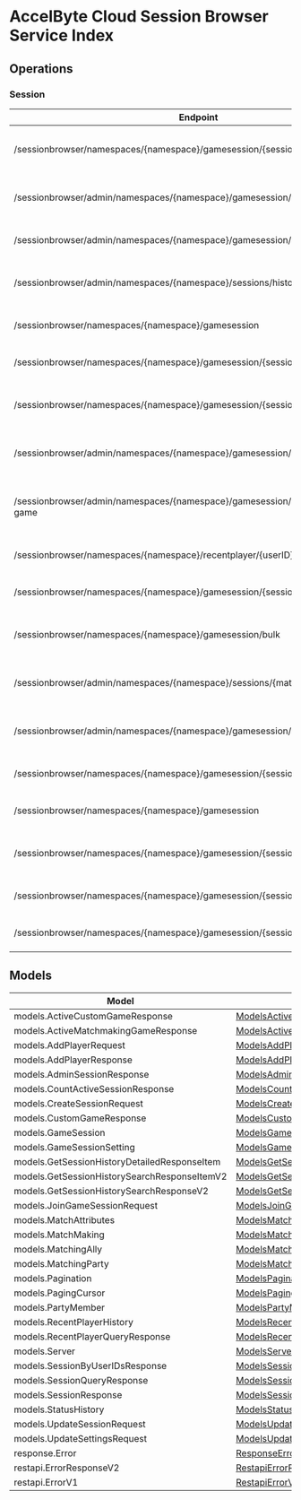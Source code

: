 [//]: # (<< Code generated. DO NOT EDIT!)

[//]: # (<< template file: accelbyte_cloud_py_codegen)

# AccelByte Cloud Session Browser Service Index


## Operations

### Session
| Endpoint | Method | ID | Class | Wrapper | Example |
|---|---|---|---|---|---|
| /sessionbrowser/namespaces/{namespace}/gamesession/{sessionID}/player | POST | AddPlayerToSession | [AddPlayerToSession](../../accelbyte_py_sdk/api/sessionbrowser/operations/session/add_player_to_session.py) | [add_player_to_session](../../accelbyte_py_sdk/api/sessionbrowser/wrappers/_session.py) | [accelbyte_py_sdk_cli sessionbrowser-add-player-to-session](../../samples/cli/accelbyte_py_sdk_cli/sessionbrowser/_add_player_to_session.py) |
| /sessionbrowser/admin/namespaces/{namespace}/gamesession/{sessionID} | DELETE | AdminDeleteSession | [AdminDeleteSession](../../accelbyte_py_sdk/api/sessionbrowser/operations/session/admin_delete_session.py) | [admin_delete_session](../../accelbyte_py_sdk/api/sessionbrowser/wrappers/_session.py) | [accelbyte_py_sdk_cli sessionbrowser-admin-delete-session](../../samples/cli/accelbyte_py_sdk_cli/sessionbrowser/_admin_delete_session.py) |
| /sessionbrowser/admin/namespaces/{namespace}/gamesession/{sessionID} | GET | AdminGetSession | [AdminGetSession](../../accelbyte_py_sdk/api/sessionbrowser/operations/session/admin_get_session.py) | [admin_get_session](../../accelbyte_py_sdk/api/sessionbrowser/wrappers/_session.py) | [accelbyte_py_sdk_cli sessionbrowser-admin-get-session](../../samples/cli/accelbyte_py_sdk_cli/sessionbrowser/_admin_get_session.py) |
| /sessionbrowser/admin/namespaces/{namespace}/sessions/history/search | GET | AdminSearchSessionsV2 | [AdminSearchSessionsV2](../../accelbyte_py_sdk/api/sessionbrowser/operations/session/admin_search_sessions_v2.py) | [admin_search_sessions_v2](../../accelbyte_py_sdk/api/sessionbrowser/wrappers/_session.py) | [accelbyte_py_sdk_cli sessionbrowser-admin-search-sessions-v2](../../samples/cli/accelbyte_py_sdk_cli/sessionbrowser/_admin_search_sessions_v2.py) |
| /sessionbrowser/namespaces/{namespace}/gamesession | POST | CreateSession | [CreateSession](../../accelbyte_py_sdk/api/sessionbrowser/operations/session/create_session.py) | [create_session](../../accelbyte_py_sdk/api/sessionbrowser/wrappers/_session.py) | [accelbyte_py_sdk_cli sessionbrowser-create-session](../../samples/cli/accelbyte_py_sdk_cli/sessionbrowser/_create_session.py) |
| /sessionbrowser/namespaces/{namespace}/gamesession/{sessionID} | DELETE | DeleteSession | [DeleteSession](../../accelbyte_py_sdk/api/sessionbrowser/operations/session/delete_session.py) | [delete_session](../../accelbyte_py_sdk/api/sessionbrowser/wrappers/_session.py) | [accelbyte_py_sdk_cli sessionbrowser-delete-session](../../samples/cli/accelbyte_py_sdk_cli/sessionbrowser/_delete_session.py) |
| /sessionbrowser/namespaces/{namespace}/gamesession/{sessionID}/localds | DELETE | DeleteSessionLocalDS | [DeleteSessionLocalDS](../../accelbyte_py_sdk/api/sessionbrowser/operations/session/delete_session_local_ds.py) | [delete_session_local_ds](../../accelbyte_py_sdk/api/sessionbrowser/wrappers/_session.py) | [accelbyte_py_sdk_cli sessionbrowser-delete-session-local-ds](../../samples/cli/accelbyte_py_sdk_cli/sessionbrowser/_delete_session_local_ds.py) |
| /sessionbrowser/admin/namespaces/{namespace}/gamesession/active/custom-game | GET | GetActiveCustomGameSessions | [GetActiveCustomGameSessions](../../accelbyte_py_sdk/api/sessionbrowser/operations/session/get_active_custom_game__cd6755.py) | [get_active_custom_game_sessions](../../accelbyte_py_sdk/api/sessionbrowser/wrappers/_session.py) | [accelbyte_py_sdk_cli sessionbrowser-get-active-custom-game-sessions](../../samples/cli/accelbyte_py_sdk_cli/sessionbrowser/_get_active_custom_game__cd6755.py) |
| /sessionbrowser/admin/namespaces/{namespace}/gamesession/active/matchmaking-game | GET | GetActiveMatchmakingGameSessions | [GetActiveMatchmakingGameSessions](../../accelbyte_py_sdk/api/sessionbrowser/operations/session/get_active_matchmaking__0b8050.py) | [get_active_matchmaking_game_sessions](../../accelbyte_py_sdk/api/sessionbrowser/wrappers/_session.py) | [accelbyte_py_sdk_cli sessionbrowser-get-active-matchmaking-game-sessions](../../samples/cli/accelbyte_py_sdk_cli/sessionbrowser/_get_active_matchmaking__0b8050.py) |
| /sessionbrowser/namespaces/{namespace}/recentplayer/{userID} | GET | GetRecentPlayer | [GetRecentPlayer](../../accelbyte_py_sdk/api/sessionbrowser/operations/session/get_recent_player.py) | [get_recent_player](../../accelbyte_py_sdk/api/sessionbrowser/wrappers/_session.py) | [accelbyte_py_sdk_cli sessionbrowser-get-recent-player](../../samples/cli/accelbyte_py_sdk_cli/sessionbrowser/_get_recent_player.py) |
| /sessionbrowser/namespaces/{namespace}/gamesession/{sessionID} | GET | GetSession | [GetSession](../../accelbyte_py_sdk/api/sessionbrowser/operations/session/get_session.py) | [get_session](../../accelbyte_py_sdk/api/sessionbrowser/wrappers/_session.py) | [accelbyte_py_sdk_cli sessionbrowser-get-session](../../samples/cli/accelbyte_py_sdk_cli/sessionbrowser/_get_session.py) |
| /sessionbrowser/namespaces/{namespace}/gamesession/bulk | GET | GetSessionByUserIDs | [GetSessionByUserIDs](../../accelbyte_py_sdk/api/sessionbrowser/operations/session/get_session_by_user_i_ds.py) | [get_session_by_user_i_ds](../../accelbyte_py_sdk/api/sessionbrowser/wrappers/_session.py) | [accelbyte_py_sdk_cli sessionbrowser-get-session-by-user-i-ds](../../samples/cli/accelbyte_py_sdk_cli/sessionbrowser/_get_session_by_user_i_ds.py) |
| /sessionbrowser/admin/namespaces/{namespace}/sessions/{matchID}/history/detailed | GET | GetSessionHistoryDetailed | [GetSessionHistoryDetailed](../../accelbyte_py_sdk/api/sessionbrowser/operations/session/get_session_history_detailed.py) | [get_session_history_detailed](../../accelbyte_py_sdk/api/sessionbrowser/wrappers/_session.py) | [accelbyte_py_sdk_cli sessionbrowser-get-session-history-detailed](../../samples/cli/accelbyte_py_sdk_cli/sessionbrowser/_get_session_history_detailed.py) |
| /sessionbrowser/admin/namespaces/{namespace}/gamesession/active/count | GET | GetTotalActiveSession | [GetTotalActiveSession](../../accelbyte_py_sdk/api/sessionbrowser/operations/session/get_total_active_session.py) | [get_total_active_session](../../accelbyte_py_sdk/api/sessionbrowser/wrappers/_session.py) | [accelbyte_py_sdk_cli sessionbrowser-get-total-active-session](../../samples/cli/accelbyte_py_sdk_cli/sessionbrowser/_get_total_active_session.py) |
| /sessionbrowser/namespaces/{namespace}/gamesession/{sessionID}/join | POST | JoinSession | [JoinSession](../../accelbyte_py_sdk/api/sessionbrowser/operations/session/join_session.py) | [join_session](../../accelbyte_py_sdk/api/sessionbrowser/wrappers/_session.py) | [accelbyte_py_sdk_cli sessionbrowser-join-session](../../samples/cli/accelbyte_py_sdk_cli/sessionbrowser/_join_session.py) |
| /sessionbrowser/namespaces/{namespace}/gamesession | GET | QuerySession | [QuerySession](../../accelbyte_py_sdk/api/sessionbrowser/operations/session/query_session.py) | [query_session](../../accelbyte_py_sdk/api/sessionbrowser/wrappers/_session.py) | [accelbyte_py_sdk_cli sessionbrowser-query-session](../../samples/cli/accelbyte_py_sdk_cli/sessionbrowser/_query_session.py) |
| /sessionbrowser/namespaces/{namespace}/gamesession/{sessionID}/player/{userID} | DELETE | RemovePlayerFromSession | [RemovePlayerFromSession](../../accelbyte_py_sdk/api/sessionbrowser/operations/session/remove_player_from_session.py) | [remove_player_from_session](../../accelbyte_py_sdk/api/sessionbrowser/wrappers/_session.py) | [accelbyte_py_sdk_cli sessionbrowser-remove-player-from-session](../../samples/cli/accelbyte_py_sdk_cli/sessionbrowser/_remove_player_from_session.py) |
| /sessionbrowser/namespaces/{namespace}/gamesession/{sessionID} | PUT | UpdateSession | [UpdateSession](../../accelbyte_py_sdk/api/sessionbrowser/operations/session/update_session.py) | [update_session](../../accelbyte_py_sdk/api/sessionbrowser/wrappers/_session.py) | [accelbyte_py_sdk_cli sessionbrowser-update-session](../../samples/cli/accelbyte_py_sdk_cli/sessionbrowser/_update_session.py) |
| /sessionbrowser/namespaces/{namespace}/gamesession/{sessionID}/settings | PUT | UpdateSettings | [UpdateSettings](../../accelbyte_py_sdk/api/sessionbrowser/operations/session/update_settings.py) | [update_settings](../../accelbyte_py_sdk/api/sessionbrowser/wrappers/_session.py) | [accelbyte_py_sdk_cli sessionbrowser-update-settings](../../samples/cli/accelbyte_py_sdk_cli/sessionbrowser/_update_settings.py) |


## Models
| Model | Class |
|---|---|
| models.ActiveCustomGameResponse | [ModelsActiveCustomGameResponse](../../accelbyte_py_sdk/api/sessionbrowser/models/models_active_custom_game_response.py) |
| models.ActiveMatchmakingGameResponse | [ModelsActiveMatchmakingGameResponse](../../accelbyte_py_sdk/api/sessionbrowser/models/models_active_matchmaking_game_response.py) |
| models.AddPlayerRequest | [ModelsAddPlayerRequest](../../accelbyte_py_sdk/api/sessionbrowser/models/models_add_player_request.py) |
| models.AddPlayerResponse | [ModelsAddPlayerResponse](../../accelbyte_py_sdk/api/sessionbrowser/models/models_add_player_response.py) |
| models.AdminSessionResponse | [ModelsAdminSessionResponse](../../accelbyte_py_sdk/api/sessionbrowser/models/models_admin_session_response.py) |
| models.CountActiveSessionResponse | [ModelsCountActiveSessionResponse](../../accelbyte_py_sdk/api/sessionbrowser/models/models_count_active_session_response.py) |
| models.CreateSessionRequest | [ModelsCreateSessionRequest](../../accelbyte_py_sdk/api/sessionbrowser/models/models_create_session_request.py) |
| models.CustomGameResponse | [ModelsCustomGameResponse](../../accelbyte_py_sdk/api/sessionbrowser/models/models_custom_game_response.py) |
| models.GameSession | [ModelsGameSession](../../accelbyte_py_sdk/api/sessionbrowser/models/models_game_session.py) |
| models.GameSessionSetting | [ModelsGameSessionSetting](../../accelbyte_py_sdk/api/sessionbrowser/models/models_game_session_setting.py) |
| models.GetSessionHistoryDetailedResponseItem | [ModelsGetSessionHistoryDetailedResponseItem](../../accelbyte_py_sdk/api/sessionbrowser/models/models_get_session_history_detailed_response_item.py) |
| models.GetSessionHistorySearchResponseItemV2 | [ModelsGetSessionHistorySearchResponseItemV2](../../accelbyte_py_sdk/api/sessionbrowser/models/models_get_session_history_search_response_item_v2.py) |
| models.GetSessionHistorySearchResponseV2 | [ModelsGetSessionHistorySearchResponseV2](../../accelbyte_py_sdk/api/sessionbrowser/models/models_get_session_history_search_response_v2.py) |
| models.JoinGameSessionRequest | [ModelsJoinGameSessionRequest](../../accelbyte_py_sdk/api/sessionbrowser/models/models_join_game_session_request.py) |
| models.MatchAttributes | [ModelsMatchAttributes](../../accelbyte_py_sdk/api/sessionbrowser/models/models_match_attributes.py) |
| models.MatchMaking | [ModelsMatchMaking](../../accelbyte_py_sdk/api/sessionbrowser/models/models_match_making.py) |
| models.MatchingAlly | [ModelsMatchingAlly](../../accelbyte_py_sdk/api/sessionbrowser/models/models_matching_ally.py) |
| models.MatchingParty | [ModelsMatchingParty](../../accelbyte_py_sdk/api/sessionbrowser/models/models_matching_party.py) |
| models.Pagination | [ModelsPagination](../../accelbyte_py_sdk/api/sessionbrowser/models/models_pagination.py) |
| models.PagingCursor | [ModelsPagingCursor](../../accelbyte_py_sdk/api/sessionbrowser/models/models_paging_cursor.py) |
| models.PartyMember | [ModelsPartyMember](../../accelbyte_py_sdk/api/sessionbrowser/models/models_party_member.py) |
| models.RecentPlayerHistory | [ModelsRecentPlayerHistory](../../accelbyte_py_sdk/api/sessionbrowser/models/models_recent_player_history.py) |
| models.RecentPlayerQueryResponse | [ModelsRecentPlayerQueryResponse](../../accelbyte_py_sdk/api/sessionbrowser/models/models_recent_player_query_response.py) |
| models.Server | [ModelsServer](../../accelbyte_py_sdk/api/sessionbrowser/models/models_server.py) |
| models.SessionByUserIDsResponse | [ModelsSessionByUserIDsResponse](../../accelbyte_py_sdk/api/sessionbrowser/models/models_session_by_user_i_ds_response.py) |
| models.SessionQueryResponse | [ModelsSessionQueryResponse](../../accelbyte_py_sdk/api/sessionbrowser/models/models_session_query_response.py) |
| models.SessionResponse | [ModelsSessionResponse](../../accelbyte_py_sdk/api/sessionbrowser/models/models_session_response.py) |
| models.StatusHistory | [ModelsStatusHistory](../../accelbyte_py_sdk/api/sessionbrowser/models/models_status_history.py) |
| models.UpdateSessionRequest | [ModelsUpdateSessionRequest](../../accelbyte_py_sdk/api/sessionbrowser/models/models_update_session_request.py) |
| models.UpdateSettingsRequest | [ModelsUpdateSettingsRequest](../../accelbyte_py_sdk/api/sessionbrowser/models/models_update_settings_request.py) |
| response.Error | [ResponseError](../../accelbyte_py_sdk/api/sessionbrowser/models/response_error.py) |
| restapi.ErrorResponseV2 | [RestapiErrorResponseV2](../../accelbyte_py_sdk/api/sessionbrowser/models/restapi_error_response_v2.py) |
| restapi.ErrorV1 | [RestapiErrorV1](../../accelbyte_py_sdk/api/sessionbrowser/models/restapi_error_v1.py) |

